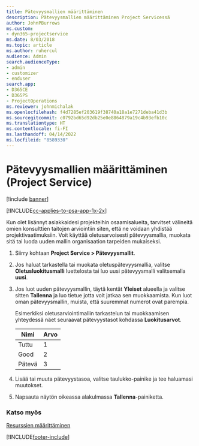```yaml
---
title: Pätevyysmallien määrittäminen
description: Pätevyysmallien määrittäminen Project Servicessä
author: JohnPBurrows
ms.custom:
- dyn365-projectservice
ms.date: 8/03/2018
ms.topic: article
ms.author: ruhercul
audience: Admin
search.audienceType:
- admin
- customizer
- enduser
search.app:
- D365CE
- D365PS
- ProjectOperations
ms.reviewer: johnmichalak
ms.openlocfilehash: f4d7285ef203619f38740a18a1e7271deba41d3b
ms.sourcegitcommit: c0792bd65d92db25e0e8864879a19c4b93efb10c
ms.translationtype: HT
ms.contentlocale: fi-FI
ms.lasthandoff: 04/14/2022
ms.locfileid: "8589330"
---
```

# <a name="set-up-proficiency-models-project-service"></a>Pätevyysmallien määrittäminen (Project Service)

[!include [banner](../includes/psa-now-project-operations.md)]

[!INCLUDE[cc-applies-to-psa-app-1x-2x](../includes/cc-applies-to-psa-app-1x-2x.md)]

Kun olet lisännyt asiakkaidesi projekteihin osaamisalueita, tarvitset välineitä omien konsulttien taitojen arviointiin siten, että ne voidaan yhdistää projektivaatimuksiin. Voit käyttää oletusarvoisesti pätevyysmallia, muokata sitä tai luoda uuden mallin organisaation tarpeiden mukaiseksi.  
  
1.  Siirry kohtaan **Project Service > Pätevyysmallit**.  
  
2.  Jos haluat tarkastella tai muokata oletuspätevyysmallia, valitse **Oletusluokitusmalli** luettelosta tai luo uusi pätevyysmalli valitsemalla **uusi**.  
  
3.  Jos luot uuden pätevyysmallin, täytä kentät **Yleiset** alueella ja valitse sitten **Tallenna** ja luo tietue jotta voit jatkaa sen muokkaamista. Kun luot oman pätevyysmallin, muista, että suuremmat numerot ovat parempia.  
  
     Esimerkiksi oletusarviointimallin tarkastelun tai muokkaamisen yhteydessä näet seuraavat pätevyystasot kohdassa **Luokitusarvot**.  
  
    |Nimi|Arvo|  
    |----------|-----------|  
    |Tuttu|1|  
    |Good|2|  
    |Pätevä|3|  
  
4.  Lisää tai muuta pätevyystasoa, valitse taulukko-painike ja tee haluamasi muutokset.  
  
5.  Napsauta näytön oikeassa alakulmassa **Tallenna**-painiketta.  
  
### <a name="see-also"></a>Katso myös  
 [Resurssien määrittäminen](../psa/set-up-resources.md)


[!INCLUDE[footer-include](../includes/footer-banner.md)]

